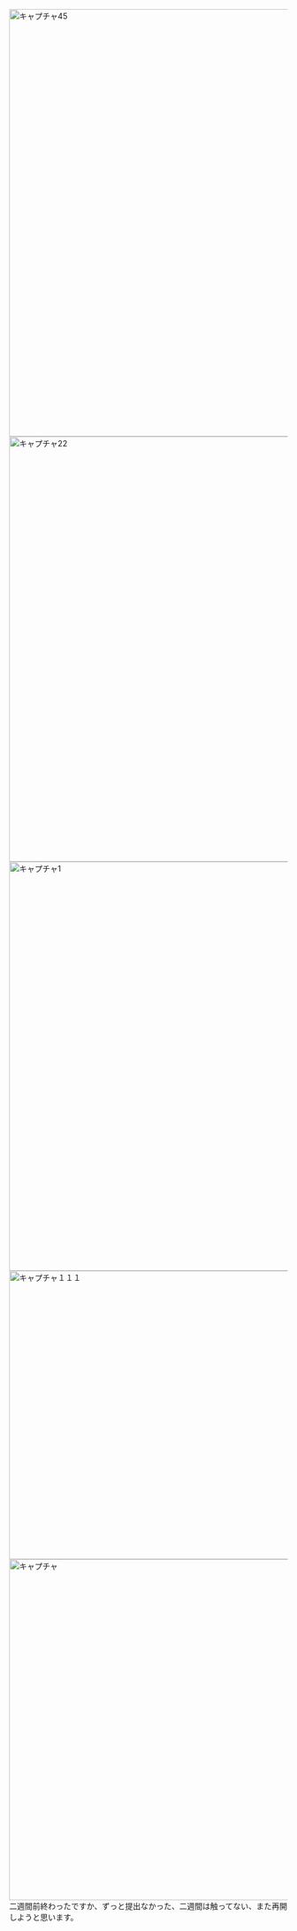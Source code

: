 <img width="772" alt="キャプチャ45" src="https://user-images.githubusercontent.com/122083101/220025487-5dfb20c8-eccb-475e-98bc-df0f46ad042c.PNG">
<img width="768" alt="キャプチャ22" src="https://user-images.githubusercontent.com/122083101/220025508-53237eb1-e22b-4c04-98f6-8dc788ef23ae.PNG">
<img width="739" alt="キャプチャ1" src="https://user-images.githubusercontent.com/122083101/220025521-7bef0392-20ac-43c0-b713-43cab9408b65.PNG">

<img width="521" alt="キャプチャ１１１" src="https://user-images.githubusercontent.com/122083101/220386458-47fe9a3d-9e6b-4e71-b0d4-9a173a495714.PNG">

<img width="616" alt="キャプチャ" src="https://user-images.githubusercontent.com/122083101/220025543-b0ebe6d7-4598-426b-aae2-eb822ab1f7c0.PNG">
二週間前終わったですか、ずっと提出なかった、二週間は触ってない、また再開しようと思います。

